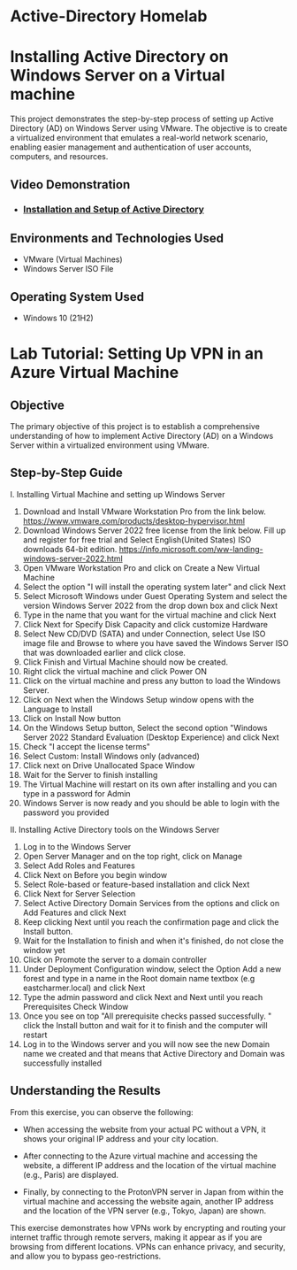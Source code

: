 # Active-Directory Homelab



<h1>Installing Active Directory on Windows Server on a Virtual
machine </h1>
This project demonstrates the step-by-step process of setting up Active Directory (AD) on Windows Server using VMware. The objective is to create a virtualized environment that emulates a real-world network scenario, enabling easier management and authentication of user accounts, computers, and resources.<br />

<h2>Video Demonstration</h2>

- ### [Installation and Setup of Active Directory](https://youtu.be/uE7lz4dbD74?si=3z_KaAZBnn5DBsng)
  
<h2>Environments and Technologies Used</h2>

- VMware (Virtual Machines)
-	Windows Server ISO File



<h2>Operating System Used </h2>

- Windows 10 (21H2)

# Lab Tutorial: Setting Up VPN in an Azure Virtual Machine

## Objective
The primary objective of this project is to establish a comprehensive understanding of how to implement Active Directory (AD) on a Windows Server within a virtualized environment using VMware. 

## Step-by-Step Guide

I. Installing Virtual Machine and setting up Windows Server
1. Download and Install VMware Workstation Pro from the link below.
https://www.vmware.com/products/desktop-hypervisor.html
2. Download Windows Server 2022 free license from the link below. Fill up and register for free
trial and Select English(United States) ISO downloads 64-bit edition.
https://info.microsoft.com/ww-landing-windows-server-2022.html
3. Open VMware Workstation Pro and click on Create a New Virtual Machine
4. Select the option "I will install the operating system later" and click Next
5. Select Microsoft Windows under Guest Operating System and select the version Windows
Server 2022 from the drop down box and click Next
6. Type in the name that you want for the virtual machine and click Next
7. Click Next for Specify Disk Capacity and click customize Hardware
8. Select New CD/DVD (SATA) and under Connection, select Use ISO image file and Browse to
where you have saved the Windows Server ISO that was downloaded earlier and click close.
9. Click Finish and Virtual Machine should now be created.
10. Right click the virtual machine and click Power ON
11. Click on the virtual machine and press any button to load the Windows Server.
12. Click on Next when the Windows Setup window opens with the Language to Install
13. Click on Install Now button
14. On the Windows Setup button, Select the second option "Windows Server 2022 Standard
Evaluation (Desktop Experience) and click Next
15. Check "I accept the license terms"
16. Select Custom: Install Windows only (advanced)
17. Click next on Drive Unallocated Space Window
18. Wait for the Server to finish installing
19. The Virtual Machine will restart on its own after installing and you can type in a password for
Admin
20. Windows Server is now ready and you should be able to login with the password you
provided

II. Installing Active Directory tools on the Windows Server
1. Log in to the Windows Server
2. Open Server Manager and on the top right, click on Manage
3. Select Add Roles and Features
4. Click Next on Before you begin window
5. Select Role-based or feature-based installation and click Next
6. Click Next for Server Selection
7. Select Active Directory Domain Services from the options and click on Add Features and
click Next
8. Keep clicking Next until you reach the confirmation page and click the Install button.
9. Wait for the Installation to finish and when it's finished, do not close the window yet
10. Click on Promote the server to a domain controller
11. Under Deployment Configuration window, select the Option Add a new forest and type in a
name in the Root domain name textbox (e.g eastcharmer.local) and click Next
12. Type the admin password and click Next and Next until you reach Prerequisites Check
Window
13. Once you see on top "All prerequisite checks passed successfully. " click the Install button
and wait for it to finish and the computer will restart
14. Log in to the Windows server and you will now see the new Domain name we created and
that means that Active Directory and Domain was successfully installed

## Understanding the Results

From this exercise, you can observe the following:

- When accessing the website from your actual PC without a VPN, it shows your original IP address and your city location.

- After connecting to the Azure virtual machine and accessing the website, a different IP address and the location of the virtual machine (e.g., Paris) are displayed.

- Finally, by connecting to the ProtonVPN server in Japan from within the virtual machine and accessing the website again, another IP address and the location of the VPN server (e.g., Tokyo, Japan) are shown.

This exercise demonstrates how VPNs work by encrypting and routing your internet traffic through remote servers, making it appear as if you are browsing from different locations. VPNs can enhance privacy, and security, and allow you to bypass geo-restrictions.
